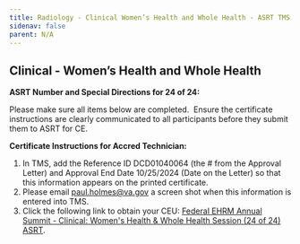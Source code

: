 ```yaml
---
title: Radiology - Clinical Women’s Health and Whole Health - ASRT TMS
sidenav: false
parent: N/A
---
```

## Clinical - Women’s Health and Whole Health

**ASRT Number and Special Directions for 24 of 24:**

Please make sure all items below are completed.  Ensure the certificate instructions are clearly communicated to all participants before they submit them to ASRT for CE.

**Certificate Instructions for Accred Technician:**

1. In TMS, add the Reference ID DCD01040064 (the # from the Approval Letter) and Approval End Date 10/25/2024 (Date on the Letter) so that this information appears on the printed certificate.
1. Please email [paul.holmes@va.gov](mailto:paul.holmes@va.gov) a screen shot when this information is entered into TMS.
1. Click the following link to obtain your CEU: [Federal EHRM Annual Summit - Clinical: Women's Health & Whole Health Session (24 of 24) ASRT](https://va-hcm03.ns2cloud.com/learning/user/deeplink.do?linkId=ITEM_DETAILS&componentID=131014743&componentTypeID=VA&fromSF=Y&revisionDate=1726545600000#/6DD763943131AD1C1900720634C063BA).




